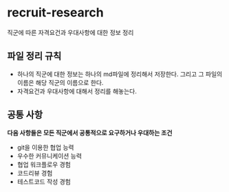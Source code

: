 # recruit-research
직군에 따른 자격요건과 우대사항에 대한 정보 정리

## 파일 정리 규칙

- 하나의 직군에 대한 정보는 하나의 md파일에 정리해서 저장한다. 그리고 그 파일의 이름은 해당 직군의 이름으로 한다.
- 자격요건과 우대사항에 대해서 정리를 해놓는다.

## 공통 사항

__다음 사항들은 모든 직군에서 공통적으로 요구하거나 우대하는 조건__

- git을 이용한 협업 능력
- 우수한 커뮤니케이션 능력
- 협업 워크플로우 경험
- 코드리뷰 경험
- 테스트코드 작성 경험